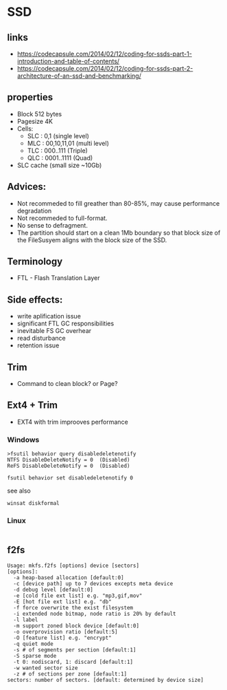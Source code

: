 # SSD

## links

- https://codecapsule.com/2014/02/12/coding-for-ssds-part-1-introduction-and-table-of-contents/
- https://codecapsule.com/2014/02/12/coding-for-ssds-part-2-architecture-of-an-ssd-and-benchmarking/


## properties
* Block 512 bytes
* Pagesize 4K
* Cells:
  * SLC : 0,1 (single level)
  * MLC : 00,10,11,01 (multi level)
  * TLC : 000..111 (Triple)
  * QLC : 0001..1111 (Quad)
* SLC cache (small size ~10Gb)

## Advices:
* Not recommeded to fill greather than 80-85%, may cause performance degradation
* Not recommeded to full-format.
* No sense to defragment.
* The partition should start on a clean 1Mb boundary so that block
size of the FileSusyem aligns with the block size of the SSD.

## Terminology
* FTL - Flash Translation Layer

## Side effects:
* write aplification issue
* significant FTL GC responsibilities
* inevitable FS GC overhear
* read disturbance
* retention issue



## Trim
* Command to clean block? or Page?

## Ext4 + Trim
* EXT4 with trim improoves performance

### Windows

```
>fsutil behavior query disabledeletenotify
NTFS DisableDeleteNotify = 0  (Disabled)
ReFS DisableDeleteNotify = 0  (Disabled)

fsutil behavior set disabledeletenotify 0
```
see also
```
winsat diskformal
```

### Linux
```

```


## f2fs

```
Usage: mkfs.f2fs [options] device [sectors]
[options]:
  -a heap-based allocation [default:0]
  -c [device path] up to 7 devices excepts meta device
  -d debug level [default:0]
  -e [cold file ext list] e.g. "mp3,gif,mov"
  -E [hot file ext list] e.g. "db"
  -f force overwrite the exist filesystem
  -i extended node bitmap, node ratio is 20% by default
  -l label
  -m support zoned block device [default:0]
  -o overprovision ratio [default:5]
  -O [feature list] e.g. "encrypt"
  -q quiet mode
  -s # of segments per section [default:1]
  -S sparse mode
  -t 0: nodiscard, 1: discard [default:1]
  -w wanted sector size
  -z # of sections per zone [default:1]
sectors: number of sectors. [default: determined by device size]
```
